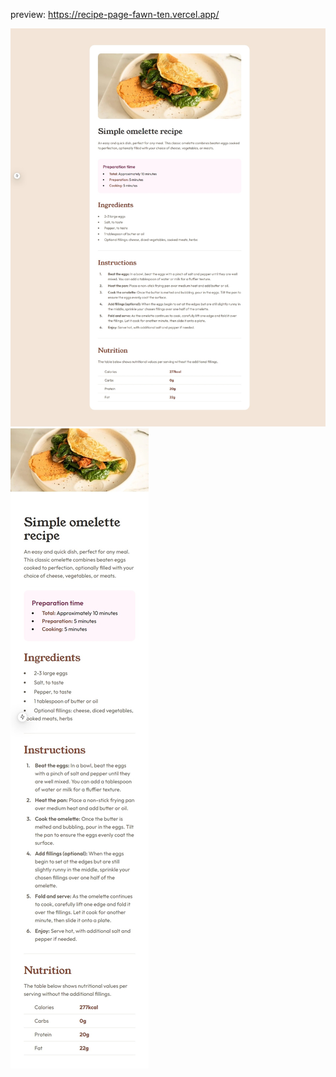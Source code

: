 preview: https://recipe-page-fawn-ten.vercel.app/

![Recipe Page Desk](/assets/recipe-page-desk.jpeg)
![Recipe Page Mobile](/assets/recipe-page-mobile.jpeg)